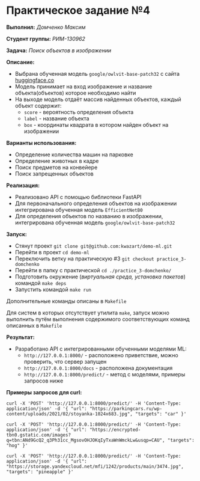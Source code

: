 # Практическое задание №4
__Выполнил:__ *Домченко Максим*

__Студент группы:__ *РИМ-130962*

__Задача:__ *Поиск объектов в изображении*

__Описание:__

* Выбрана обученная модель `google/owlvit-base-patch32`
с сайта [huggingface.co](https://huggingface.co/google/owlvit-base-patch32)
* Модель принимает на вход изображение и название объекта(объектов) которое необходимо найти
* На выходе модель отдаёт массив найденных объектов, каждый объект содержит:
  * `score` - вероятность определения объекта
  * `label` - название объекта
  * `box` - координаты квадрата в котором найден объект на изображении

__Варианты использования:__
* Определение количества машин на парковке
* Определение животных в кадре
* Поиск предметов на конвейере
* Поиск запрещенных объектов

__Реализация:__
* Реализовано API с помощью библиотеки FastAPI
* Для первоначального определения объектов на изображении интегрирована обученная модель `EfficientNetB0`
* Для определения объектов по названию в изображении, интегрирована обученная модель `google/owlvit-base-patch32`

__Запуск:__
* Стянут проект `git clone git@github.com:kwazart/demo-ml.git`
* Перейти в проект `cd demo-ml`
* Переключить ветку на практическую #3 `git checkout practice_3-domchenko`
* Перейти в папку с практической `cd ./practice_3-domchenko/`
* Подготовить окружение (_виртуальная среда, установка пакетов_) командой `make deps`
* Запустить командой `make run`

Дополнительные команды описаны в `Makefile`

Для систем в которых отсутствует утилита `make`, запуск можно выполнить путём выполнения содержимого соответствующих команд описанных в `Makefile`

__Результат:__
* Разработано API с интегрированными обученными моделями ML:
  * `http://127.0.0.1:8000/` - расположено приветствие, можно проверить, что сервер запущен
  * `http://127.0.0.1:8000/docs` - расположена документация
  * `http://127.0.0.1:8000/predict/` - метод с моделями, примеры запросов ниже

__Примеры запросов для curl:__

`curl -X 'POST'
    'http://127.0.0.1:8000/predict/'
    -H 'Content-Type: application/json'
    -d '{
    "url": "https://parkingcars.ru/wp-content/uploads/2021/02/stoyanka-1024x683.jpg",
    "targets": "car"
}'`

`curl -X 'POST'
    'http://127.0.0.1:8000/predict/'
    -H 'Content-Type: application/json'
    -d '{
    "url": "https://encrypted-tbn0.gstatic.com/images?q=tbn:ANd9GcQ2_q3Ph31cc_MgsovOHJOKqIyTxaWnWmckLw&usqp=CAU",
    "targets": "hog"
}'`

`curl -X 'POST'
    'http://127.0.0.1:8000/predict/'
    -H 'Content-Type: application/json'
    -d '{
    "url": "https://storage.yandexcloud.net/mfi/1242/products/main/3474.jpg",
    "targets": "pineapple"
}'`